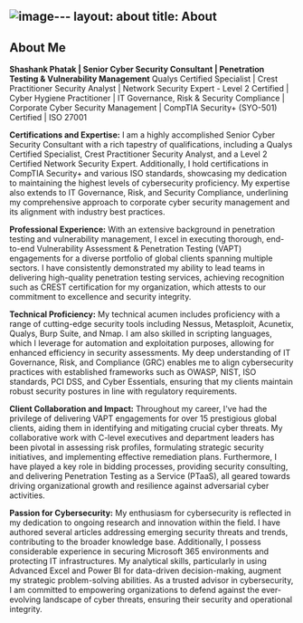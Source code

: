 ![image](https://github.com/user-attachments/assets/c94c341b-abdc-41d7-8e5d-fd6947715719)---
layout: about
title: About
---

## About Me

**Shashank Phatak | Senior Cyber Security Consultant | Penetration Testing & Vulnerability Management**
Qualys Certified Specialist | Crest Practitioner Security Analyst | Network Security Expert - Level 2 Certified | Cyber Hygiene Practitioner |
IT Governance, Risk & Security Compliance | Corporate Cyber Security Management | CompTIA Security+ (SYO-501) Certified | ISO 27001


**Certifications and Expertise:**
I am a highly accomplished Senior Cyber Security Consultant with a rich tapestry of qualifications, including a Qualys Certified Specialist, Crest Practitioner Security Analyst, and a Level 2 Certified Network Security Expert. Additionally, I hold certifications in CompTIA Security+ and various ISO standards, showcasing my dedication to maintaining the highest levels of cybersecurity proficiency. My expertise also extends to IT Governance, Risk, and Security Compliance, underlining my comprehensive approach to corporate cyber security management and its alignment with industry best practices.

**Professional Experience:**
With an extensive background in penetration testing and vulnerability management, I excel in executing thorough, end-to-end Vulnerability Assessment & Penetration Testing (VAPT) engagements for a diverse portfolio of global clients spanning multiple sectors. I have consistently demonstrated my ability to lead teams in delivering high-quality penetration testing services, achieving recognition such as CREST certification for my organization, which attests to our commitment to excellence and security integrity.

**Technical Proficiency:**
My technical acumen includes proficiency with a range of cutting-edge security tools including Nessus, Metasploit, Acunetix, Qualys, Burp Suite, and Nmap. I am also skilled in scripting languages, which I leverage for automation and exploitation purposes, allowing for enhanced efficiency in security assessments. My deep understanding of IT Governance, Risk, and Compliance (GRC) enables me to align cybersecurity practices with established frameworks such as OWASP, NIST, ISO standards, PCI DSS, and Cyber Essentials, ensuring that my clients maintain robust security postures in line with regulatory requirements.

**Client Collaboration and Impact:**
Throughout my career, I've had the privilege of delivering VAPT engagements for over 15 prestigious global clients, aiding them in identifying and mitigating crucial cyber threats. My collaborative work with C-level executives and department leaders has been pivotal in assessing risk profiles, formulating strategic security initiatives, and implementing effective remediation plans. Furthermore, I have played a key role in bidding processes, providing security consulting, and delivering Penetration Testing as a Service (PTaaS), all geared towards driving organizational growth and resilience against adversarial cyber activities.

**Passion for Cybersecurity:**
My enthusiasm for cybersecurity is reflected in my dedication to ongoing research and innovation within the field. I have authored several articles addressing emerging security threats and trends, contributing to the broader knowledge base. Additionally, I possess considerable experience in securing Microsoft 365 environments and protecting IT infrastructures. My analytical skills, particularly in using Advanced Excel and Power BI for data-driven decision-making, augment my strategic problem-solving abilities. As a trusted advisor in cybersecurity, I am committed to empowering organizations to defend against the ever-evolving landscape of cyber threats, ensuring their security and operational integrity.



